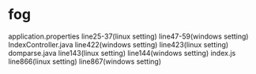 # fog
application.properties line25-37(linux setting) line47-59(windows setting)
IndexController.java line422(windows setting) line423(linux setting)
domparse.java line143(linux setting) line144(windows setting)
index.js line866(linux setting) line867(windows setting)
